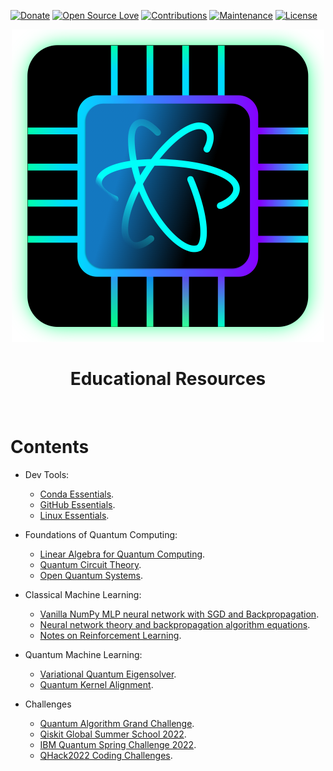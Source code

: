 <!-- Badges: -->
[![Donate](https://img.shields.io/badge/Donate-PayPal-green.svg?logo=paypal&style=flat-square)](https://www.paypal.me/CamponogaraViera/100)
[![Open Source Love](https://badges.frapsoft.com/os/v1/open-source.png?v=103)](#)
[![Contributions](https://img.shields.io/badge/contributions-welcome-orange?style=flat-square)](https://github.com/QuCAI-Lab/educational-resources/pulls)
[![Maintenance](https://img.shields.io/badge/Maintained%3F-yes-green.svg)](https://github.com/QuCAI-Lab/educational-resources/graphs/commit-activity)
[![License](https://img.shields.io/github/license/QuCAI-Lab/educational-resources.svg?logo=Apache&style=flat-square)](LICENSE.md)

<!-- Logo: -->
<div align="center">
  <a href="https://qucai-lab.github.io/"><img src="https://github.com/QuCAI-Lab/qucai-lab.github.io/blob/main/assets/QuCAI-Lab.png" /></a>
</div>

<!-- Title: -->
<div align='center'>
  <h1> Educational Resources </h1>
</div>
<br>

# Contents

- Dev Tools:
  - [Conda Essentials](Conda_Essentials).
  - [GitHub Essentials](GitHub_Essentials).
  - [Linux Essentials](Linux_Essentials).
 
- Foundations of Quantum Computing:
  - [Linear Algebra for Quantum Computing](https://github.com/QuCAI-Lab/linear-algebra).
  - [Quantum Circuit Theory](https://github.com/QuCAI-Lab/quantum-circuit-theory).
  - [Open Quantum Systems](https://github.com/QuCAI-Lab/open-quantum-systems).

- Classical Machine Learning:
  - [Vanilla NumPy MLP neural network with SGD and Backpropagation](https://github.com/QuCAI-Lab/vanilla-numpy-mlp).
  - [Neural network theory and backpropagation algorithm equations](https://github.com/QuCAI-Lab/vanilla-numpy-mlp/blob/dev/theory.ipynb).
  - [Notes on Reinforcement Learning](https://github.com/QuCAI-Lab/the-world-of-rl).

- Quantum Machine Learning:
  - [Variational Quantum Eigensolver](https://github.com/QuCAI-Lab/qhack2022-hackeinberg-project).
  - [Quantum Kernel Alignment](https://github.com/QuCAI-Lab/adapt-qka/blob/dev/supplementary.ipynb).

- Challenges
  - [Quantum Algorithm Grand Challenge](https://github.com/QuCAI-Lab/qagc).
  - [Qiskit Global Summer School 2022](https://github.com/QuCAI-Lab/qiskit2022-global-summer-school).
  - [IBM Quantum Spring Challenge 2022](https://github.com/QuCAI-Lab/ibm2022-quantum-spring-challenge).
  - [QHack2022 Coding Challenges](https://github.com/QuCAI-Lab/QHack2022).
